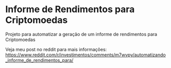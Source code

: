 # Informe de Rendimentos para Criptomoedas
Projeto para automatizar a geração de um informe de rendimentos para Criptomoedas

Veja meu post no reddit para mais informações: https://www.reddit.com/r/investimentos/comments/m7wvpy/automatizando_informe_de_rendimentos_para/
